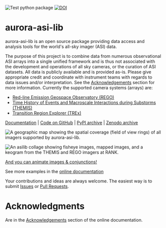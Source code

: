 ![Test python package](https://github.com/mshumko/aurora-asi-lib/workflows/Test%20python%20package/badge.svg) [![DOI](https://zenodo.org/badge/DOI/10.5281/zenodo.4746447.svg)](https://doi.org/10.5281/zenodo.4746446)

# aurora-asi-lib
aurora-asi-lib is an open source package providing data access and analysis tools for the world's all-sky imager (ASI) data.

The purpose of this project is to combine data from numerous observational ASI arrays into a single unified framework and is thus not associated with the development and operations of all sky cameras, or the curation of ASI datasets. All data is publicly available and is provided as-is. Please give appropriate credit and coordinate with instrument teams with regards to data issues and/or interpretation. See the [Acknowledgements](https://aurora-asi-lib.readthedocs.io/en/latest/index.html#acknowledgements) section for more information. Currently the supported camera systems (arrays) are: 
* [Red-line Emission Geospace Observatory (REGO)](https://aurora-asi-lib.readthedocs.io/en/latest/imager_api.html#rego-asi)
* [Time History of Events and Macroscale Interactions during Substorms (THEMIS)](https://aurora-asi-lib.readthedocs.io/en/latest/imager_api.html#module-asilib.asi.themis)
* [Transition Region Explorer (TREx)](https://aurora-asi-lib.readthedocs.io/en/latest/imager_api.html#module-asilib.asi.trex)

[Documentation](https://aurora-asi-lib.readthedocs.io/) | [Code on GitHub](https://github.com/mshumko/aurora-asi-lib) | [PyPI archive](https://pypi.org/project/aurora-asi-lib/) | [Zenodo archive](https://doi.org/10.5281/zenodo.4746446)

![A geographic map showing the spatial coverage (field of view rings) of all imagers supported by aurora-asi-lib.](https://github.com/mshumko/aurora-asi-lib/blob/main/docs/_static/global_coverage.png?raw=true)

![An asilib collage showing fisheye images, mapped images, and a keogram from the THEMIS and REGO imagers at RANK.](https://github.com/mshumko/aurora-asi-lib/blob/main/docs/_static/collage.png?raw=true)

[And you can animate images & conjunctions!](https://aurora-asi-lib.readthedocs.io/en/latest/basics_tutorial.html#Satellite-conjunction)

See more examples in the [online documentation](https://aurora-asi-lib.readthedocs.io/en/latest/examples.html) 

Your contributions and ideas are always welcome. The easiest way is to submit [Issues](https://github.com/mshumko/aurora-asi-lib/issues) or [Pull Requests](https://github.com/mshumko/aurora-asi-lib/pulls).

# Acknowledgments
Are in the [Acknowledgements](https://aurora-asi-lib.readthedocs.io/en/latest/index.html#acknowledgements) section of the online documentation.
